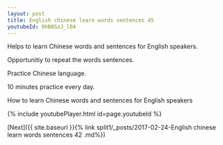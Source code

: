 ```yaml
---
layout: post
title: English chinese learn words sentences 45 
youtubeId: 0hB0SzJ_l04
---
```

 
 
Helps to learn Chinese words and sentences for English speakers.

Opportunitiy to repeat the words sentences. 

Practice Chinese language. 
 
10 minutes practice every day. 
 
How to learn Chinese words and sentences for English speakers 
 
{% include youtubePlayer.html id=page.youtubeId %}
 
 
[Next]({{ site.baseurl }}{% link  split1/_posts/2017-02-24-English chinese learn words sentences 42 .md%})
 
